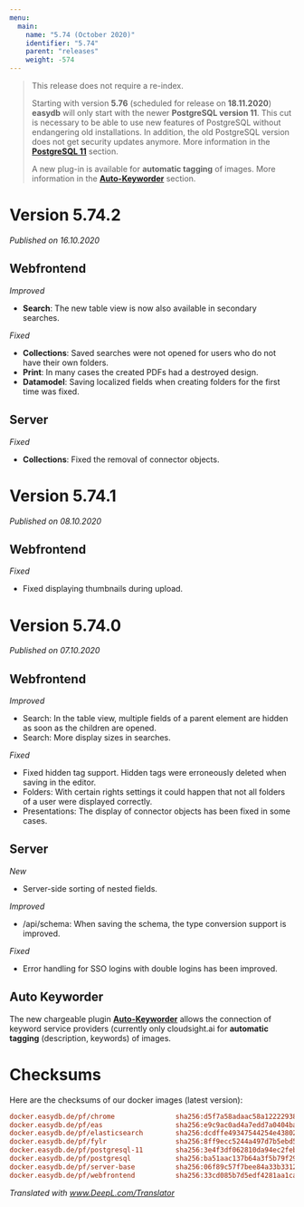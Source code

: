 ```yaml
---
menu:
  main:
    name: "5.74 (October 2020)"
    identifier: "5.74"
    parent: "releases"
    weight: -574
---
```


> This release does not require a re-index.
>
> Starting with version **5.76** (scheduled for release on **18.11.2020**) **easydb** will only start with the newer **PostgreSQL version 11**. This cut is necessary to be able to use new features of PostgreSQL without endangering old installations. In addition, the old PostgreSQL version does not get security updates anymore. More information in the **[PostgreSQL 11](../5.73#postgres-11)** section.
>
> A new plug-in is available for **automatic tagging** of images. More information in the [**Auto-Keyworder**](#auto-keyworder) section.

# Version 5.74.2

*Published on 16.10.2020*

## Webfrontend

*Improved*

- **Search**: The new table view is now also available in secondary searches.

*Fixed*

- **Collections**: Saved searches were not opened for users who do not have their own folders.
- **Print**: In many cases the created PDFs had a destroyed design.
- **Datamodel**: Saving localized fields when creating folders for the first time was fixed.

## Server

*Fixed*

- **Collections**: Fixed the removal of connector objects.

# Version 5.74.1

*Published on 08.10.2020*

## Webfrontend

*Fixed*

- Fixed displaying thumbnails during upload.

# Version 5.74.0

*Published on 07.10.2020*

## Webfrontend

*Improved*

- Search: In the table view, multiple fields of a parent element are hidden as soon as the children are opened.
- Search: More display sizes in searches.

*Fixed*

- Fixed hidden tag support. Hidden tags were erroneously deleted when saving in the editor.
- Folders: With certain rights settings it could happen that not all folders of a user were displayed correctly.
- Presentations: The display of connector objects has been fixed in some cases.

## Server

*New*

- Server-side sorting of nested fields.

*Improved*

- /api/schema: When saving the schema, the type conversion support is improved.

*Fixed*

- Error handling for SSO logins with double logins has been improved.

## Auto Keyworder

The new chargeable plugin [**Auto-Keyworder**](../../../en/webfrontend/datamanagement/features/keyword_plugin/) allows the connection of keyword service providers (currently only cloudsight.ai for **automatic tagging** (description, keywords) of images.

# Checksums

Here are the checksums of our docker images (latest version):

```ini
docker.easydb.de/pf/chrome               sha256:d5f7a58adaac58a12222938ef95187f0bbdac4700131b1c3bfae21cf3ee6421e
docker.easydb.de/pf/eas                  sha256:e9c9ac0ad4a7edd7a0404bace2cdf4da84491cb841b6dfb17ddb9eb7af68e99c
docker.easydb.de/pf/elasticsearch        sha256:dcdffe49347544254e438029bcd5e784287842dfb4324c0ec4f2d96784bc2e7c
docker.easydb.de/pf/fylr                 sha256:8ff9ecc5244a497d7b5ebd59f34fa8592a949a4c5d3463dbe20c9148b178cfb8
docker.easydb.de/pf/postgresql-11        sha256:3e4f3df062810da94ec2feb7d54fa6c8aa271c600b57330086fe9c4c0623f0ff
docker.easydb.de/pf/postgresql           sha256:ba51aac137b64a3f5b79f29af94b98114994a34757d0f16885027f78b60c778c
docker.easydb.de/pf/server-base          sha256:06f89c57f7bee84a33b3312973bac58a246c5bb9e3029a87cf07c2ca0510650e
docker.easydb.de/pf/webfrontend          sha256:33cd085b7d5edf4281aa1ca3a83db6a445fe3d30848d77bc01141921e0ee865c
```



*Translated with www.DeepL.com/Translator*